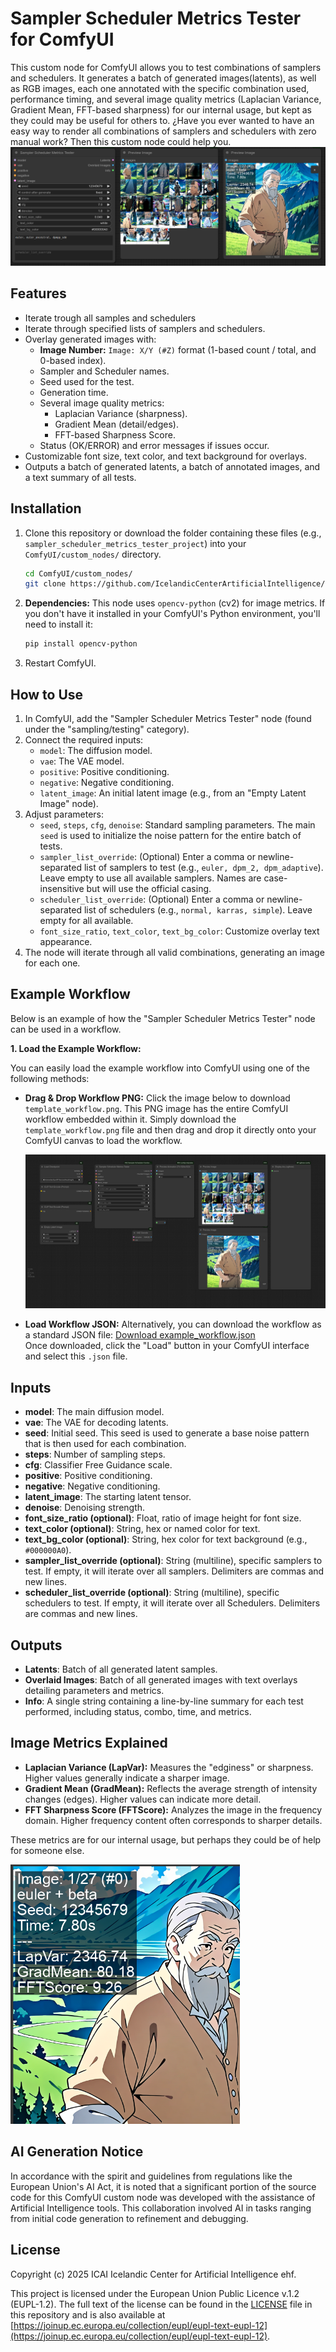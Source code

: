# Sampler Scheduler Metrics Tester for ComfyUI

This custom node for ComfyUI allows you to test combinations of samplers and schedulers. It generates a batch of generated images(latents), as well as RGB images, each one annotated with the specific combination used, performance timing, and several image quality metrics (Laplacian Variance, Gradient Mean, FFT-based sharpness) for our internal usage, but kept as they could may be useful for others to.
¿Have you ever wanted to have an easy way to render all combinations of samplers and schedulers with zero manual work? Then this custom node could help you. 
![Header image](images/front.png)

## Features

* Iterate trough all samples and schedulers
* Iterate through specified lists of samplers and schedulers.
* Overlay generated images with:
    * **Image Number:** `Image: X/Y (#Z)` format (1-based count / total, and 0-based index).
    * Sampler and Scheduler names.
    * Seed used for the test.
    * Generation time.
    * Several image quality metrics:
        * Laplacian Variance (sharpness).
        * Gradient Mean (detail/edges).
        * FFT-based Sharpness Score.
    * Status (OK/ERROR) and error messages if issues occur.
* Customizable font size, text color, and text background for overlays.
* Outputs a batch of generated latents, a batch of annotated images, and a text summary of all tests.

## Installation

1.  Clone this repository or download the folder containing these files (e.g., `sampler_scheduler_metrics_tester_project`) into your `ComfyUI/custom_nodes/` directory.
    ```bash
    cd ComfyUI/custom_nodes/
    git clone https://github.com/IcelandicCenterArtificialIntelligence/ComfyUI-SamplerSchedulerMetricsTester.git
    ```    
2.  **Dependencies:** This node uses `opencv-python` (cv2) for image metrics. If you don't have it installed in your ComfyUI's Python environment, you'll need to install it:
    ```bash
    pip install opencv-python
    ```
3.  Restart ComfyUI.

## How to Use

1.  In ComfyUI, add the "Sampler Scheduler Metrics Tester" node (found under the "sampling/testing" category).
2.  Connect the required inputs:
    * `model`: The diffusion model.
    * `vae`: The VAE model.
    * `positive`: Positive conditioning.
    * `negative`: Negative conditioning.
    * `latent_image`: An initial latent image (e.g., from an "Empty Latent Image" node).
3.  Adjust parameters:
    * `seed`, `steps`, `cfg`, `denoise`: Standard sampling parameters. The main `seed` is used to initialize the noise pattern for the entire batch of tests.
    * `sampler_list_override`: (Optional) Enter a comma or newline-separated list of samplers to test (e.g., `euler, dpm_2, dpm_adaptive`). Leave empty to use all available samplers. Names are case-insensitive but will use the official casing.
    * `scheduler_list_override`: (Optional) Enter a comma or newline-separated list of schedulers (e.g., `normal, karras, simple`). Leave empty for all available.
    * `font_size_ratio`, `text_color`, `text_bg_color`: Customize overlay text appearance.
4.  The node will iterate through all valid combinations, generating an image for each one.

## Example Workflow

Below is an example of how the "Sampler Scheduler Metrics Tester" node can be used in a workflow.

**1. Load the Example Workflow:**

You can easily load the example workflow into ComfyUI using one of the following methods:

* **Drag & Drop Workflow PNG:**
    Click the image below to download `template_workflow.png`. This PNG image has the entire ComfyUI workflow embedded within it. Simply download the `template_workflow.png` file and then drag and drop it directly onto your ComfyUI canvas to load the workflow.

    [![Example Workflow for Sampler Scheduler Metrics Tester](workflows/workflow.png)](workflows/workflow.png)    

* **Load Workflow JSON:**
    Alternatively, you can download the workflow as a standard JSON file:
    [Download example_workflow.json](workflows/workflow.json)   
    Once downloaded, click the "Load" button in your ComfyUI interface and select this `.json` file.

## Inputs

* **model**: The main diffusion model.
* **vae**: The VAE for decoding latents.
* **seed**: Initial seed. This seed is used to generate a base noise pattern that is then used for each combination.
* **steps**: Number of sampling steps.
* **cfg**: Classifier Free Guidance scale.
* **positive**: Positive conditioning.
* **negative**: Negative conditioning.
* **latent_image**: The starting latent tensor.
* **denoise**: Denoising strength.
* **font_size_ratio (optional)**: Float, ratio of image height for font size.
* **text_color (optional)**: String, hex or named color for text.
* **text_bg_color (optional)**: String, hex color for text background (e.g., `#000000A0`).
* **sampler_list_override (optional)**: String (multiline), specific samplers to test. If empty, it will iterate over all samplers. Delimiters are commas and new lines.
* **scheduler_list_override (optional)**: String (multiline), specific schedulers to test. If empty, it will iterate over all Schedulers. Delimiters are commas and new lines.

## Outputs

* **Latents**: Batch of all generated latent samples. 
* **Overlaid Images**: Batch of all generated images with text overlays detailing parameters and metrics. 
* **Info**: A single string containing a line-by-line summary for each test performed, including status, combo, time, and metrics. 

## Image Metrics Explained

* **Laplacian Variance (LapVar):** Measures the "edginess" or sharpness. Higher values generally indicate a sharper image.
* **Gradient Mean (GradMean):** Reflects the average strength of intensity changes (edges). Higher values can indicate more detail.
* **FFT Sharpness Score (FFTScore):** Analyzes the image in the frequency domain. Higher frequency content often corresponds to sharper details.

These metrics are for our internal usage, but perhaps they could be of help for someone else.

![metrics detail image](images/detail1.png)

## AI Generation Notice

In accordance with the spirit and guidelines from regulations like the European Union's AI Act, it is noted that a significant portion of the source code for this ComfyUI custom node was developed with the assistance of Artificial Intelligence tools. This collaboration involved AI in tasks ranging from initial code generation to refinement and debugging.

## License

Copyright (c) 2025 ICAI Icelandic Center for Artificial Intelligence ehf.

This project is licensed under the European Union Public Licence v.1.2 (EUPL-1.2). The full text of the license can be found in the [LICENSE](LICENSE) file in this repository and is also available at [https://joinup.ec.europa.eu/collection/eupl/eupl-text-eupl-12](https://joinup.ec.europa.eu/collection/eupl/eupl-text-eupl-12).

